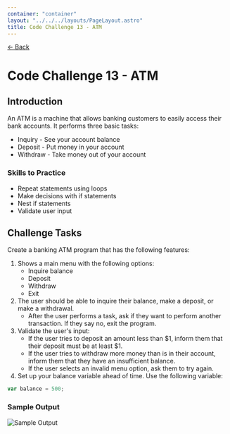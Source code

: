 ```yaml
---
container: "container"
layout: "../../../layouts/PageLayout.astro"
title: Code Challenge 13 - ATM
---
```


[← Back](/courses/code-challenges/)

# Code Challenge 13 - ATM

## Introduction

An ATM is a machine that allows banking customers to easily access their bank accounts. It performs three basic tasks:

- Inquiry - See your account balance
- Deposit - Put money in your account
- Withdraw - Take money out of your account

### Skills to Practice

- Repeat statements using loops
- Make decisions with if statements
- Nest if statements
- Validate user input

## Challenge Tasks

Create a banking ATM program that has the following features:

1. Shows a main menu with the following options:
   - Inquire balance
   - Deposit
   - Withdraw
   - Exit
2. The user should be able to inquire their balance, make a deposit, or make a withdrawal.
   - After the user performs a task, ask if they want to perform another transaction. If they say no, exit the program.
3. Validate the user's input:
   - If the user tries to deposit an amount less than $1, inform them that their deposit must be at least $1.
   - If the user tries to withdraw more money than is in their account, inform them that they have an insufficient balance.
   - If the user selects an invalid menu option, ask them to try again.
4. Set up your balance variable ahead of time. Use the following variable:

```js
var balance = 500;
```

### Sample Output

![Sample Output](/assets/img/code-challenges/challenge-13-atm.gif)
